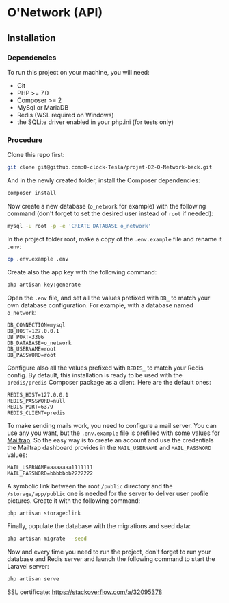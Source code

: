 # O'Network (API)

## Installation

### Dependencies

To run this project on your machine, you will need:

- Git
- PHP >= 7.0
- Composer >= 2
- MySql or MariaDB
- Redis (WSL required on Windows)
- the SQLite driver enabled in your php.ini (for tests only)

### Procedure

Clone this repo first:

```bash
git clone git@github.com:O-clock-Tesla/projet-02-O-Network-back.git
```

And in the newly created folder, install the Composer dependencies:

```bash
composer install
```

Now create a new database (`o_network` for example) with the following command (don't forget to set the desired user instead of `root` if needed):

```bash
mysql -u root -p -e 'CREATE DATABASE o_network'
```

In the project folder root, make a copy of the `.env.example` file and rename it `.env`:

```bash
cp .env.example .env
```

Create also the app key with the following command:

```bash
php artisan key:generate
```

Open the `.env` file, and set all the values prefixed with `DB_` to match your own database configuration. For example, with a database named `o_network`:

```dotenv
DB_CONNECTION=mysql
DB_HOST=127.0.0.1
DB_PORT=3306
DB_DATABASE=o_network
DB_USERNAME=root
DB_PASSWORD=root
```

Configure also all the values prefixed with `REDIS_` to match your Redis config. By default, this installation is ready to be used with the `predis/predis` Composer package as a client. Here are the default ones:

```dotenv
REDIS_HOST=127.0.0.1
REDIS_PASSWORD=null
REDIS_PORT=6379
REDIS_CLIENT=predis
```

To make sending mails work, you need to configure a mail server. You can use any you want, but the `.env.example` file is prefilled with some values for [Mailtrap](https://mailtrap.io). So the easy way is to create an account and use the credentials the Mailtrap dashboard provides in the `MAIL_USERNAME` and `MAIL_PASSWORD` values:

```dotenv
MAIL_USERNAME=aaaaaaa1111111
MAIL_PASSWORD=bbbbbbb2222222
```

A symbolic link between the root `/public` directory and the `/storage/app/public` one is needed for the server to deliver user profile pictures. Create it with the following command:

```bash
php artisan storage:link
```

Finally, populate the database with the migrations and seed data:

```bash
php artisan migrate --seed
```

Now and every time you need to run the project, don't forget to run your database and Redis server and launch the following command to start the Laravel server:

```bash
php artisan serve
```

SSL certificate: https://stackoverflow.com/a/32095378
